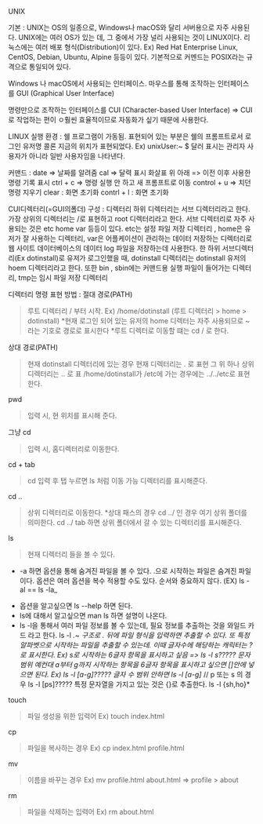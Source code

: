 UNIX

기본
:
UNIX는 OS의 일종으로, Windows나 macOS와 달리 서버용으로 자주 사용된다.
UNIX에는 여러 OS가 있는 데, 그 중에서 가장 널리 사용되는 것이 LINUX이다.
리눅스에는 여러 배포 형식(Distribution)이 있다.
Ex) Red Hat Enterprise Linux, CentOS, Debian, Ubuntu, Alpine 등등이 있다.
기본적으로 커멘드는 POSIX라는 규격으로 통일되어 있다.

Windows 나 macOS에서 사용되는 인터페이스. 마우스를 통해 조작하는 인터페이스를
GUI (Graphical User Interface)

명령만으로 조작하는 인터페이스를
CUI (Character-based User Interface)
=> CUI로 작업하는 편이 ㅇ훨씬 효율적이므로 자동화가 싶기 때문에 사용한다.

LINUX 실행 환경
:
쉘 프로그램이 가동됨. 표현되어 있는 부분은 쉘의 프롬프트로서 로그인 유저명 콜론 지금의 위치가 표현되었다. Ex) unixUser:~ $
달러 표시는 관리자 사용자가 아니라 일반 사용자임을 나타낸다.

커맨드
:
date => 날짜를 알려줌
cal => 달력 표시
화살표 위 아래 => 이전 이후 사용한 명령 기록 표시
ctrl + c => 명령 실행 안 하고 새 프롬프트로 이동
control + u => 치던 명령 지우기
clear : 화면 초기화
contrl + l : 화면 초기화

CUI디렉터리(=GUI의폴더) 구성
:
디렉터리 하위 디렉터리는 서브 디렉터리라고 한다.
가장 상위의 디렉터리는 /로 표현하고 root 디렉터리라고 한다.
서브 디렉터리로 자주 사용되는 것은 etc home var 등등이 있다.
etc는 설정 파일 저장 디렉터리 , home은 유저가 잘 사용하는 디렉터리, var은 어플케이션이 관리하는 데이터 저장하는 디렉터리로 웹 사이트 데이터베이스의 데이터 log 파일을 저장하는데 사용한다.
한 하위 서브디렉터리(Ex dotinstall)로 유저가 로그인했을 때, dotinstall 디렉터리는 dotinstall 유저의 hoem 디렉터리라고 한다.
또한 bin , sbin에는 커맨드용 실행 파일이 들어가는 디렉터리, tmp는 임시 파일 저장 디렉터리

디렉터리 명령 표현 방법
:
절대 경로(PATH)

> 루트 디렉터리 / 부터 시작. Ex) /home/dotinstall (루트 디렉터리 > home > dotinstall)
> *현재 로그인 되어 있는 유저의 home 디렉터는 자주 사용되므로 ~라는 기호로 경로로 표시한다
> *루트 디렉터로 이동할 떄는 cd / 로 한다.

상대 경로(PATH)

> 현재 dotinstall 디렉터리에 있는 경우 현재 디렉터리는 . 로 표현
> 그 위 하나 상위 디렉터리는 .. 로 표
> /home/dotinstall가 /etc에 가는 경우에는 ../../etc로 표현한다.

pwd

> 입력 시, 현 위치를 표시해 준다.

그냥 cd

> 입력 시, 홈디렉터리로 이동한다.

cd + tab

> cd 입력 후 탭 누르면 ls 처럼 이동 가능 디렉터리를 표시해준다.

cd ..

> 상위 디렉터리로 이동한다. \*상대 패스의 경우
> cd ../ 인 경우 여기 상위 폴더를 의미한다. cd ../ tab 하면 상위 폴더에서 갈 수 있는 디렉터리를 표시해준다.

ls

> 현재 디렉터리 들을 볼 수 있다.

- -a 하면 옵션을 통해 숨겨진 파일을 볼 수 있다. .으로 시작하는 파일은 숨겨진 파일이다.
  옵션은 여러 옵션을 복수 적용할 수도 있다. 순서와 중요하지 않다. (EX) ls -al == ls -la\_

* 옵션을 알고싶으면 ls --help 하면 된다.
* ls에 대해서 알고싶으면 man ls 하면 설명이 나온다.
* ls -l을 통해서 여러 파일 정보를 볼 수 있는데, 필요 정보를 추출하는 것을 와일드 카드 라고 한다.
  ls -l _.~ 구조로 . 뒤에 파일 형식을 입력하면 추출할 수 있다.
  또 특정 알파벳으로 시작하는 파일을 추출할 수 있는데. 이때 글자수에 해당하는 캐릭터는 ?로 표시한다.
  Ex) s로 시작하는 6글자 항목을 표시하고 싶음 => ls -l s?????
  문자 범위 예컨대 a부터 g까지 시작하는 항목을 6글자 항목을 표시하고 싶으면 []안에 넣으면 된다. Ex) ls -l [a-g]?????
  글자 수 범위 안하면 ls -l [a-g]_ // p 또는 s 의 경우 ls -l [ps]?????
  특정 문자열을 가지고 있는 것은 {}로 추출한다. ls -l {sh,ho}\*

touch

> 파일 생성을 위한 입력어 Ex) touch index.html

cp

> 파일을 복사하는 경우 Ex) cp index.html profile.html

mv

> 이름을 바꾸는 경우 Ex) mv profile.html about.html => profile > about

rm

> 파일을 삭제하는 입력어 Ex) rm about.html
